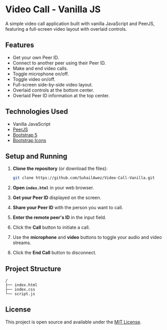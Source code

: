 # Video Call - Vanilla JS

A simple video call application built with vanilla JavaScript and PeerJS, featuring a full-screen video layout with overlaid controls.

## Features

*   Get your own Peer ID.
*   Connect to another peer using their Peer ID.
*   Make and end video calls.
*   Toggle microphone on/off.
*   Toggle video on/off.
*   Full-screen side-by-side video layout.
*   Overlaid controls at the bottom center.
*   Overlaid Peer ID information at the top center.

## Technologies Used

*   Vanilla JavaScript
*   [PeerJS](https://peerjs.com/)
*   [Bootstrap 5](https://getbootstrap.com/)
*   [Bootstrap Icons](https://icons.getbootstrap.com/)

## Setup and Running

1.  **Clone the repository** (or download the files):

    ```bash
    git clone https://github.com/SuhailAwez/Video-Call-Vanilla.git
    ```

2.  **Open `index.html`** in your web browser.

3.  **Get your Peer ID** displayed on the screen.

4.  **Share your Peer ID** with the person you want to call.

5.  **Enter the remote peer's ID** in the input field.

6.  Click the **Call** button to initiate a call.

7.  Use the **microphone** and **video** buttons to toggle your audio and video streams.

8.  Click the **End Call** button to disconnect.

## Project Structure

```
/
├── index.html
├── index.css
└── script.js
```

## License

This project is open source and available under the [MIT License](https://opensource.org/licenses/MIT). 